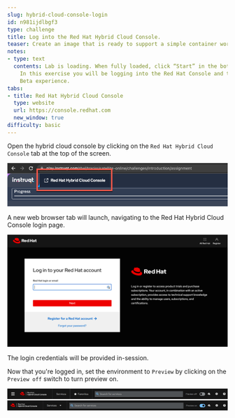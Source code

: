 ```yaml
---
slug: hybrid-cloud-console-login
id: n981ijdlbgf3
type: challenge
title: Log into the Red Hat Hybrid Cloud Console.
teaser: Create an image that is ready to support a simple container workflow.
notes:
- type: text
  contents: Lab is loading. When fully loaded, click “Start” in the bottom right.
    In this exercise you will be logging into the Red Hat Console and turning on the
    Beta experience.
tabs:
- title: Red Hat Hybrid Cloud Console
  type: website
  url: https://console.redhat.com
  new_window: true
difficulty: basic
---
```

<!-- markdownlint-disable MD033 -->
Open the hybrid cloud console by clicking on the `Red Hat Hybrid Cloud Console` tab at the top of the screen.

![Red Hat Hybrid Cloud Console Tab](../assets/rh-hybrid-cloud-console-tab.png)

A new web browser tab will launch, navigating to the Red Hat Hybrid Cloud Console login page.

![Cloud Console Login Page](../assets/rhcloudconsoleloginpage.png)

The login credentials will be provided in-session.

Now that you're logged in, set the environment to `Preview` by clicking on the `Preview off` switch to turn preview on.

![previewoff](../assets/preview_off.png)
![previewon](../assets/preview_on.png)
